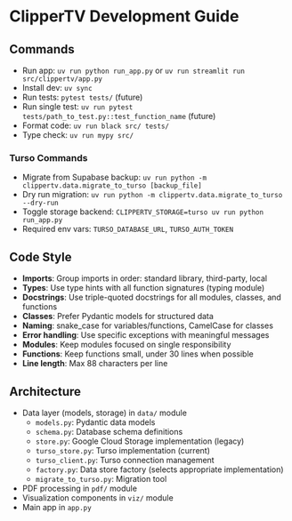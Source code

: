 # ClipperTV Development Guide

## Commands
- Run app: `uv run python run_app.py` or `uv run streamlit run src/clippertv/app.py`
- Install dev: `uv sync`
- Run tests: `pytest tests/` (future)
- Run single test: `uv run pytest tests/path_to_test.py::test_function_name` (future)
- Format code: `uv run black src/ tests/`
- Type check: `uv run mypy src/`

### Turso Commands
- Migrate from Supabase backup: `uv run python -m clippertv.data.migrate_to_turso [backup_file]`
- Dry run migration: `uv run python -m clippertv.data.migrate_to_turso --dry-run`
- Toggle storage backend: `CLIPPERTV_STORAGE=turso uv run python run_app.py`
- Required env vars: `TURSO_DATABASE_URL`, `TURSO_AUTH_TOKEN`

## Code Style
- **Imports**: Group imports in order: standard library, third-party, local
- **Types**: Use type hints with all function signatures (typing module)
- **Docstrings**: Use triple-quoted docstrings for all modules, classes, and functions
- **Classes**: Prefer Pydantic models for structured data
- **Naming**: snake_case for variables/functions, CamelCase for classes
- **Error handling**: Use specific exceptions with meaningful messages
- **Modules**: Keep modules focused on single responsibility
- **Functions**: Keep functions small, under 30 lines when possible
- **Line length**: Max 88 characters per line

## Architecture
- Data layer (models, storage) in `data/` module
  - `models.py`: Pydantic data models
  - `schema.py`: Database schema definitions
  - `store.py`: Google Cloud Storage implementation (legacy)
  - `turso_store.py`: Turso implementation (current)
  - `turso_client.py`: Turso connection management
  - `factory.py`: Data store factory (selects appropriate implementation)
  - `migrate_to_turso.py`: Migration tool
- PDF processing in `pdf/` module
- Visualization components in `viz/` module
- Main app in `app.py`
